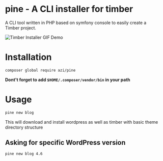 # pine - A CLI installer for timber
A CLI tool written in PHP based on symfony console to easily create a Timber project.


![Timber Installer GIF Demo](http://gifyu.com/images/Pinetimber-installer.gif)

# Installation
```bash
composer global require azi/pine
```


__Dont't forget to add `$HOME/.composer/vendor/bin` in your path__

# Usage
```bash
pine new blog
```
This will download and install wordpress as well as timber with basic theme directory structure

## Asking for specific WordPress version
```bash
pine new blog 4.6
```
